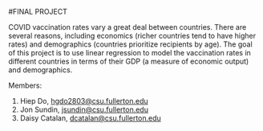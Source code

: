 #FINAL PROJECT 

COVID vaccination rates vary a great deal between countries. There are several reasons, including economics (richer countries tend to have higher rates) and demographics (countries prioritize recipients by age). The goal of this project is to use linear regression to model the vaccination rates in different countries in terms of their GDP (a measure of economic output) and demographics.

Members:
1. Hiep Do, hgdo2803@csu.fullerton.edu
2. Jon Sundin, jsundin@csu.fullerton.edu
3. Daisy Catalan, dcatalan@csu.fullerton.edu

